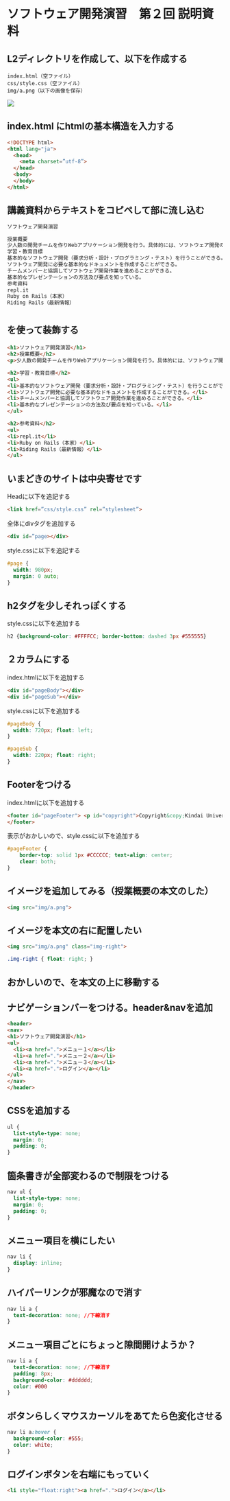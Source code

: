 # ソフトウェア開発演習　第２回 説明資料

## L2ディレクトリを作成して、以下を作成する

```
index.html（空ファイル）
css/style.css（空ファイル）
img/a.png（以下の画像を保存）
```
<img src="a.png">

## index.html にhtmlの基本構造を入力する

```html
<!DOCTYPE html>
<html lang="ja">
  <head>
    <meta charset=”utf-8”>
  </head>
  <body>
  </body>
</html>
```

## 講義資料からテキストをコピペして<body>部に流し込む

```html
ソフトウェア開発演習

授業概要
少人数の開発チームを作りWebアプリケーション開発を行う。具体的には、ソフトウェア開発のライフサイクルである要件定義、設計、実装、テストを一通り演習する。また、チーム開発に必要な開発計画、目標設定、分担決め、仕様打合せ、進捗管理などプロジェクト管理を演習する。本学科で学習してきたソフトウェア開発関連の技術を総合的に活用し、その知識をより深める機会とする。 
学習・教育目標
基本的なソフトウェア開発（要求分析・設計・プログラミング・テスト）を行うことができる。
ソフトウェア開発に必要な基本的なドキュメントを作成することができる。
チームメンバーと協調してソフトウェア開発作業を進めることができる。
基本的なプレゼンテーションの方法及び要点を知っている。
参考資料
repl.it
Ruby on Rails（本家）
Riding Rails（最新情報）
```

## <h1><h2><p>を使って装飾する

```html
<h1>ソフトウェア開発演習</h1>
<h2>授業概要</h2>
<p>少人数の開発チームを作りWebアプリケーション開発を行う。具体的には、ソフトウェア開発のライフサイクルである要件定義、設計、実装、テストを一通り演習する。また、チーム開発に必要な開発計画、目標設定、分担決め、仕様打合せ、進捗管理などプロジェクト管理を演習する。本学科で学習してきたソフトウェア開発関連の技術を総合的に活用し、その知識をより深める機会とする。</p>

<h2>学習・教育目標</h2>
<ul>
<li>基本的なソフトウェア開発（要求分析・設計・プログラミング・テスト）を行うことができる。</li>
<li>ソフトウェア開発に必要な基本的なドキュメントを作成することができる。</li>
<li>チームメンバーと協調してソフトウェア開発作業を進めることができる。</li>
<li>基本的なプレゼンテーションの方法及び要点を知っている。</li>
</ul>

<h2>参考資料</h2>
<ul>
<li>repl.it</li>
<li>Ruby on Rails（本家）</li>
<li>Riding Rails（最新情報）</li>
</ul>
```

## いまどきのサイトは中央寄せです

Headに以下を追記する
```html
<link href=”css/style.css” rel=”stylesheet”>
```

全体にdivタグを追加する
```html
<div id=”page></div>
```

style.cssに以下を追記する
```css
#page {
  width: 980px;
  margin: 0 auto;
}
```

## h2タグを少しそれっぽくする

style.cssに以下を追加する
```css
h2 {background-color: #FFFFCC; border-bottom: dashed 3px #555555}
```

## ２カラムにする

index.htmlに以下を追加する
```html
<div id="pageBody"></div>
<div id="pageSub"></div>
```

style.cssに以下を追加する
```css
#pageBody {
  width: 720px; float: left;
}

#pageSub {
  width: 220px; float: right;
}
```

## Footerをつける

index.htmlに以下を追加する
```html
<footer id="pageFooter"> <p id="copyright">Copyright&copy;Kindai University 2025 All rights Reserved.</p>
</footer>
```

表示がおかしいので、style.cssに以下を追加する
```css
#pageFooter {
    border-top: solid 1px #CCCCCC; text-align: center;
    clear: both;
}
```

## イメージを追加してみる（授業概要の本文のした）

```html
<img src="img/a.png">
```


## イメージを本文の右に配置したい

```html
<img src="img/a.png" class="img-right">
```

```css
.img-right { float: right; }
```

## おかしいので、<img>を本文の上に移動する

## ナビゲーションバーをつける。header&navを追加

```html
<header>
<nav>
<h1>ソフトウェア開発演習</h1>
<ul>
  <li><a href=".">メニュー１</a></li>
  <li><a href=".">メニュー２</a></li>
  <li><a href=".">メニュー３</a></li>
  <li><a href=".">ログイン</a></li>
</ul>
</nav>
</header>
```

## CSSを追加する

```css
ul {
  list-style-type: none;
  margin: 0;
  padding: 0;
}
```

## 箇条書きが全部変わるので制限をつける

```css
nav ul {
  list-style-type: none;
  margin: 0;
  padding: 0;
}
```

## メニュー項目を横にしたい

```css
nav li {
  display: inline;
}
```

## ハイパーリンクが邪魔なので消す
```css
nav li a {
  text-decoration: none; //下線消す
}
```

## メニュー項目ごとにちょっと隙間開けようか？
```css
nav li a {
  text-decoration: none; //下線消す
  padding: 8px;
  background-color: #dddddd;
  color: #000
}
```
## ボタンらしくマウスカーソルをあてたら色変化させる
```css
nav li a:hover {
  background-color: #555;
  color: white;
}
```

## ログインボタンを右端にもっていく
```html
<li style="float:right"><a href=".">ログイン</a></li>
```









